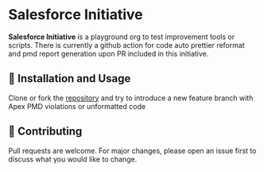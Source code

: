 # Salesforce Initiative

**Salesforce Initiative** is a playground org to test improvement tools or scripts. There is currently a github action for code auto prettier reformat and pmd report generation upon PR included in this initiative.

## 🚀 Installation and Usage

Clone or fork the [repository](https://github.com/herethesavior/salesforce-initiative)
and try to introduce a new feature branch with Apex PMD violations or unformatted code

## 🤝 Contributing

Pull requests are welcome. For major changes, please open an issue first to discuss what you would like to change.
